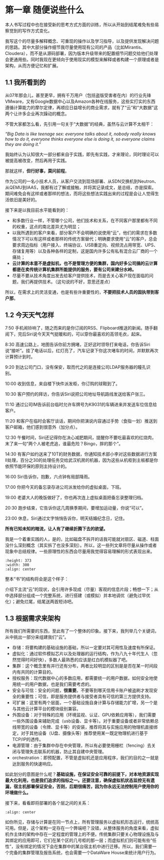 # 第一章 随便说些什么

本人书写过程中也在接受新的思考方式方面的训练，所以从开始到结尾难免有些易察觉到的写作方式变化。

我写这个的尽量多解释概念、可重现的操作以及学习指导，以及提供发现解决问题的思路。其中大部分操作细节我尽量使用现有公司的产品（比如Mirantis、Cloudera），而不是从源码部署，因为版本升级带来的配置细节问题交给他们处理会更通用些。同时我现在更倾向于使用现实的模型来解释或者构建一个原理或者是架构，从而方便记忆和扩展。

## 1.1 我所看到的

从07年那会儿，甚至更早，拥有千万用户（包括盗版受害者在内）的行业先锋VMware，又有Google数据中心以及Amazon各种在线服务，这些实打实的东西遵循计算能力的摩尔定律，再顺应日益增长的商业需求，就有了“云”和“大数据”这两个让许多企业再次躁动的概念。

不管大家都怎么看，先引用一句关于“大数据”的经典，虽然与云计算不太相干：

*“Big Data is like teenage sex: everyone talks about it, nobody really knows how to do it, everyone thinks everyone else is doing it, so everyone claims they are doing it.”*

我始终认为认知很大一部分都来自于实践，即先有实践，才来理论，同时理论可以被提高被改变，然后再用于实践。

那就这样，**但行好事，莫问前程**。

作为公司的一名小技术人员，从客户交流到现场部署、从SDN交换机到Neutron、从QEMU到IAAS，我都有过了解或接触，并将其记录成文，是总结，亦是探索。期间难免会有这样或者那样的想法，而将这些想法实践出来的过程是会让人觉得生活依旧是美好的。

接下来是以我目前水平能看到的：

- 和多数行业一样，不管哪个公司，他们技术和关系，在不同客户那里都有不同的权重，这点的南北差异尤为明显；
- 以我所遇到的客户来看，部分客户不会明确的说使用“云”，他们的需求在多数情况下可以有这样或者那样的传统方案替代；明确要求使用“云”的客户，总会要求周边指标（用户接入、终端协议、USB重定向、视频流占用带宽、UPS、存储复用等）以及各种各样的定制，这是国内许多公有私有混合云厂商的一个痛处；
- **云计算的本意不是虚拟机，也不是管理方便的集群，国内好多公司搞的云计算都是在卖传统计算机集群所能提供的服务，要有公司来建分水岭。**
- 尽量不要从技术角度出发去给客户提供技术，而是去关心客户现在面临的问题，我们再提供技术。（这句说的不好，意思还差点）

所以，在需求上的灵活变通，也是有些许重要性的，**不要把技术人员的固执带到客户那**。

## 1.2 今天天气怎样

7:50 手机闹铃响了，随之而来的是你订阅的RSS、Flipboard推送的新闻。随手翻阅下，完后Siri说今天天气挺暖和的，可以穿你最喜欢的高领毛衣，起床。

8:30 高速公路上，地图告诉你前方拥堵，正好这时领导打来电话，你告诉Siri说“接听”。挂了电话以后，红灯亮了，汽车记录下你这次堵车的时间，并默默再次计算预计到时。

9:20 到达公司门口，没有保安，取而代之的是连接公司LDAP服务器的瞳孔识别。

10:00 收到信息，来自楼下快件派发柜，你订购的球鞋到了。

10:30 客户预约的拜访，你告诉Siri说把公司地址导航路线发送给客户张三。

11:10 通过公司IM告诉前台临时允许车牌号为K9031的车辆进来并发送车位信息给客户。

11:20 和客户在临时会客厅谈话，期间你把演说内容通过手势（食指一划）推送到客户邮箱，他们感到很意外（加分点）。

12:30 午餐时间，Siri还记得你在决心减肥期间，提醒你不要吃最喜欢的红烧肉，末了来一句“两个人被老虎追，谁最危险？Bingo，胖的那个”。

14:30 有客户如约送来了10T的财务数据，你通知技术部小李对这些数据进行方案II处理，百分之30的处理任务交给武汉机房的机器，因为这些从机柜到主板都是你依照节能环保的原则主持设计的。

16:00 Siri告诉你，抱歉，六点钟有局部降雨。

17:00 你把今天的备忘录存进公司派发给你的虚拟桌面，下班。

19:00 老婆大人的晚饭做好了，你也再次连上虚拟桌面把备忘录整理归档。

20:30 跑步结束，它告诉你这几周换季期间，要增加运动量，你说“可以”。

23:00 休息，Siri通过文字悄悄告诉你，明天结婚纪念日，记住。

**所有已知未知的暗流，让人有了继续折腾下去的欲望。**

我是一个着重实践的人，是的，比如磁盘不拆开的话我可能就对扇区、磁道、柱面没什么深刻概念（其实拆了也没多深刻）。所以，这一些列文章将尽量从操作或者现象中总结规律。一些原理性的东西会尽量用我觉得容易理解的形式表现出来。

```{image} ../images/01-01.jpg
:height: 373
:width: 300
:align: center

```

整本“书”的结构将会是这个样子：

介绍下主流“云”的现状，会引用许多现成（尽量）客观的信息片段；畅想一下；从中选择部分组成一个完整系统，进行搭建（或模拟）并本地调优（避免过早优化）；避免烂尾，结尾送两首短诗吧。

## 1.3 根据需求来架构

所有我们所需要的东西，至此有了一个整体的印象。接下来，我列举几个关键词，从中挑出一部分来组建我们“云”。

- 存储：将要构建的基础设施的基础，所以一定要对其可用性及速度有所保证。
- 虚拟化：通过软件模拟芯片以及处理器的运行结构，作为八九十年代生人（忽然觉得时间好快），多数人最熟悉的应该是红白机模拟器了吧。
- 集群：这个概念里有并行还有分布，两者比较明显的区别是是否在某一时间段内有共同的计算目的。
- 授权服务：现代数据中心的多数应用，都需要统一的用户数据，如何安全地使用统一的用户数据，也是我们需要考虑的。
- 安全与可信：安全的问题，**很重要**。不要等到哪天信用卡账户被盗刷才发现安全的重要性；可信，即是服务提供者与接受者具有可信的第三方提供支持。
- 可扩展：这里有两个层面，一个基础设施自身计算与存储能力扩增，另一个是与其他云计算平台的模块级别兼容。
- 外围设备：对于特殊的应用（环境监视、认证、GPU依赖应用等），我们需要一些外围设备来辅助完成（usb设备、显卡等）。对于重要设备或者非常依赖总线带宽的设备（令牌、显卡等）的安装，推荐将其与实施应用的物理机直接绑定，对于其他设备（U盘、摄像头等）推荐使用某一既定物理机进行基于TCP/IP的透传。
- 电源管理：由于集群中存在中央管理，所以有必要使用栅栏（fencing）去关闭与管理失去联系的机器，防止其自建中央管理。
- orchestration：即预配置，不管是虚拟机还是应用程序，我们的目的之一就是达到服务的快速响应。

如此划分的意图是什么呢？**基础设施，在保证安全可靠的前提下，对本地资源实现最大化利用，也是我们追求的指标之一。还要注意，确保虚拟机状态监控无有遗漏，宿主机部署保证安全，否则，后期很痛苦，因为你永远无法控制用户使用你的环境做什么。**

接下来，看看即将部署的各个层之间的关系：

```{image} ../images/01-02.png
:align: center

```

如你所见，存储与计算是在同一节点上，所有管理服务以虚拟机形态运行，统统高可用。但是，这个架构一定存在一个弊端吧？没错，从整体服务的角度来看，虚拟机作主体的架构中存在一定程度的管理上的不便。传统集群只要关心物理设施及与其绑定的应用即可，它们在某个区的几号柜的那一层；而虚拟机们则可能有些“任性”，没有绑定的情况下会在集群中的某台宿主机中进行迁移。所以，我们需要一个完备的集群管理及报告系统，也会需要一个DataWare House来统计用户行为。



